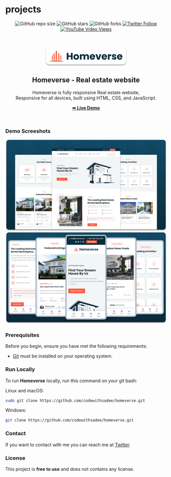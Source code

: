 # projects

<div align="center">
  
  ![GitHub repo size](https://img.shields.io/github/repo-size/codewithsadee/homeverse)
  ![GitHub stars](https://img.shields.io/github/stars/codewithsadee/homeverse?style=social)
  ![GitHub forks](https://img.shields.io/github/forks/codewithsadee/homeverse?style=social)
[![Twitter Follow](https://img.shields.io/twitter/follow/codewithsadee_?style=social)](https://twitter.com/intent/follow?screen_name=codewithsadee_)
  [![YouTube Video Views](https://img.shields.io/youtube/views/6HZ4nZmU_pE?style=social)](https://youtu.be/6HZ4nZmU_pE)

  <br />
  <br />
  
  <img src="project-logo.png" />

  <h2 align="center">Homeverse - Real estate website</h2>

  Homeverse is fully responsive Real estate website, <br />Responsive for all devices, built using HTML, CSS, and JavaScript.

  <a href="https://codewithsadee.github.io/homeverse/"><strong>➥ Live Demo</strong></a>

</div>

<br />

### Demo Screeshots

![homeverse Desktop Demo](desktop.png "Desktop Demo")
![homeverse Mobile Demo](mobile.png "Mobile Demo")

### Prerequisites

Before you begin, ensure you have met the following requirements:

* [Git](https://git-scm.com/downloads "Download Git") must be installed on your operating system.

### Run Locally

To run **Homeverse** locally, run this command on your git bash:

Linux and macOS:

```bash
sudo git clone https://github.com/codewithsadee/homeverse.git
```

Windows:

```bash
git clone https://github.com/codewithsadee/homeverse.git
```

### Contact

If you want to contact with me you can reach me at [Twitter](https://www.twitter.com/codewithsadee).

### License

This project is **free to use** and does not contains any license.
